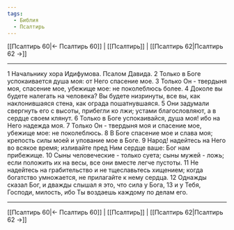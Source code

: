 ```yaml
---
tags:
  - Библия
  - Псалтирь
---
```

[[Псалтирь 60|← Псалтирь 60]] | [[Псалтирь]] | [[Псалтирь 62|Псалтирь 62 →]]

---
1 Начальнику хора Идифумова. Псалом Давида.
2 Только в Боге успокаивается душа моя: от Него спасение мое.
3 Только Он - твердыня моя, спасение мое, убежище мое: не поколеблюсь более.
4 Доколе вы будете налегать на человека? Вы будете низринуты, все вы, как наклонившаяся стена, как ограда пошатнувшаяся.
5 Они задумали свергнуть его с высоты, прибегли ко лжи; устами благословляют, а в сердце своем клянут.
6 Только в Боге успокаивайся, душа моя! ибо на Него надежда моя.
7 Только Он - твердыня моя и спасение мое, убежище мое: не поколеблюсь.
8 В Боге спасение мое и слава моя; крепость силы моей и упование мое в Боге.
9 Народ! надейтесь на Него во всякое время; изливайте пред Ним сердце ваше: Бог нам прибежище.
10 Сыны человеческие - только суета; сыны мужей - ложь; если положить их на весы, все они вместе легче пустоты.
11 Не надейтесь на грабительство и не тщеславьтесь хищением; когда богатство умножается, не прилагайте к нему сердца.
12 Однажды сказал Бог, и дважды слышал я это, что сила у Бога,
13 и у Тебя, Господи, милость, ибо Ты воздаешь каждому по делам его.

---
[[Псалтирь 60|← Псалтирь 60]] | [[Псалтирь]] | [[Псалтирь 62|Псалтирь 62 →]]